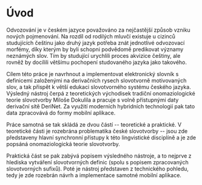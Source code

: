 # Úvod

Odvozování je v českém jazyce považováno za nejčastější způsob vzniku nových pojmenování. Na rozdíl od rodilých mluvčí existuje u cizinců studujících češtinu jako druhý jazyk potřeba znát jednotlivé odvozovací morfémy, díky kterým by byli schopni podvědomě predikovat významy neznámých slov. Tím by studující urychlili proces akvizice češtiny, ale rovněž by docílili většímu pochopení studovaného jazyka jako takového.

Cílem této práce je navrhnout a implementovat elektronický slovník s definicemi založenými na derivačních rysech slovotvorně motivovaných slov, a tak přispět k větší edukaci slovotvorného systému českého jazyka. Výsledný nástroj čerpá z teoretických východisek tradiční onomaziologické teorie slovotvorby Miloše Dokulila a pracuje s volně přístupnými daty derivační sítě DeriNet. Za využití moderních hybridních technologií pak tato data zpracovává do formy mobilní aplikace.

Práce samotná se tak skládá ze dvou částí -- teoretické a praktické. V teoretické části je rozebrána problematika české slovotvorby -- jsou zde představeny hlavní synchronní přístupy k této lingvistické disciplíně a je zde popsáná onomaziologická teorie slovotvorby.

Praktická část se pak zabývá popisem výsledného nástroje, a to nejprve z hlediska vytváření slovotvorných definic (spolu s popisem zpracovaných slovotvorných sufixů). Poté je nástroj představen z technického pohledu, tedy je zde rozebrán návrh a implementace samotné mobilní aplikace.